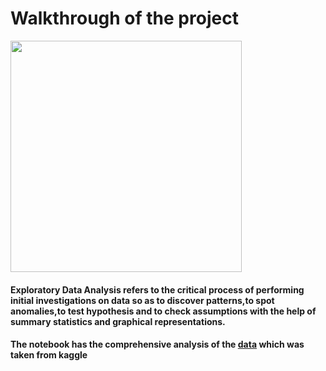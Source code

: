 # Walkthrough of the project

<img src="https://i.kym-cdn.com/entries/icons/mobile/000/037/334/Kowalski.jpg" width="370">

#### Exploratory Data Analysis refers to the critical process of performing initial investigations on data so as to discover patterns,to spot anomalies,to test hypothesis and to check assumptions with the help of summary statistics and graphical representations.

#### The notebook has the comprehensive analysis of the [data](https://www.kaggle.com/shivamb/netflix-shows) which was taken from kaggle
